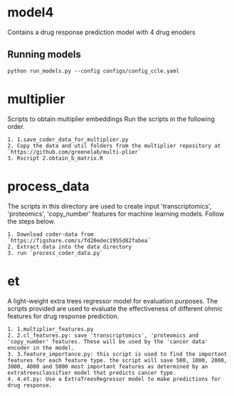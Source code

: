 # model4
Contains a drug response prediction model with 4 drug enoders

## Running models
`python run_models.py --config configs/config_ccle.yaml`


# multiplier
Scripts to obtain multiplier embeddings
Run the scripts in the following order.

    1. 1.save_coder_data_for_multiplier.py
    2. Copy the data and util folders from the multiplier repository at `https://github.com/greenelab/multi-plier`
    3. Rscript 2.obtain_b_matrix.R

# process_data
The scripts in this directory are used to create input 'transcriptomics', 'proteomics', 'copy_number' features for machine learning models.
Follow the steps below.

    1. Download coder-data from `https://figshare.com/s/fd20edec1955d82fabea`
    2. Extract data into the data directory
    3. run `process_coder_data.py`


# et
A light-weight extra trees regressor model for evaluation purposes. The scripts provided are used to evaluate the effectiveness of different ohmic features for drug response prediction.

    1. 1.multiplier_features.py
    2. 2.cl_features.py: save 'transcriptomics', 'proteomics and 'copy_number' features. These will be used by the 'cancer data' encoder in the model.
    3. 3.feature_importance.py: this script is used to find the important features for each feature type. the script will save 500, 1000, 2000, 3000, 4000 and 5000 most important features as determined by an extratreesclassifier model that predicts cancer type.
    4. 4.et.py: Use a ExtraTreesRegressor model to make predictions for drug response.